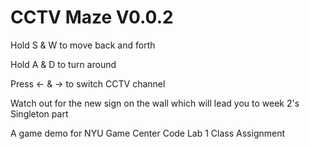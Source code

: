 # CCTV Maze V0.0.2

Hold S & W to move back and forth

Hold A & D to turn around

Press ← & → to switch CCTV channel

Watch out for the new sign on the wall which will lead you to week 2's Singleton part

A game demo for NYU Game Center Code Lab 1 Class Assignment
